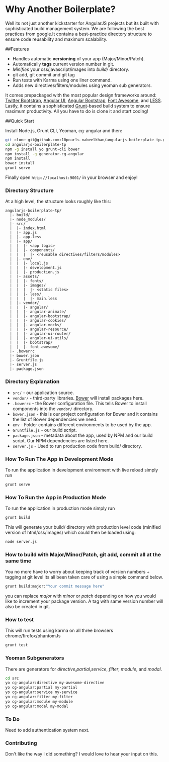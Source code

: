 Why Another Boilerplate?
========================

Well its not just another kickstarter for AngularJS projects but its built with sophisticated build management system. We are following the best practices from google.It contains a best-practice directory structure to ensure code reusability and maximum scalability.

##Features

- Handles automatic **versioning** of your app (Major/Minor/Patch).
- Automatically **tags** current version number in git.
- *Minifies* your css/javascript/images into *build/* directory.
- git add, git commit and git tag
- Run tests with Karma using one liner command.
- Adds new directives/filters/modules using yeoman sub generators.

It comes prepackaged with the most popular design frameworks
around: [Twitter Bootstrap](http://getbootstrap.com),
[Angular UI](http://angular-ui.github.io),
[Angular Bootstrap](http://angular-ui.github.io/bootstrap),
[Font Awesome](http://fortawesome.github.com/Font-Awesome), and
[LESS](http://lesscss.org). Lastly, it contains a sophisticated
[Grunt](http://gruntjs.org)-based build system to ensure maximum productivity.
All you have to do is clone it and start coding!

##Quick Start

Install Node.js, Grunt CLI, Yeoman, cg-angular and then:

```sh
git clone git@github.com:10pearls-nabeelkhan/angularjs-boilerplate-tp.git
cd angularjs-boilerplate-tp
npm -g install yo grunt-cli bower 
npm install -g generator-cg-angular
npm install
bower install
grunt serve
```

Finally open `http://localhost:9001/` in your browser and enjoy!

### Directory Structure

At a high level, the structure looks roughly like this:

```
angularjs-boilerplate-tp/
  |- build/
  |- node_modules/
  |- src/
  |  |- index.html
  |  |- app.js
  |  |- app.less
  |  |- app/
  |  |  |- <app logic>
  |  |  |- components/
  |  |  |  |- <reusable directives/filters/modules>
  |  |- env/
  |  |  |- local.js
  |  |  |- development.js
  |  |  |- production.js
  |  |- assets/
  |  |  |- fonts/
  |  |  |- images/
  |  |  |  |- <static files>
  |  |  |- less/
  |  |  |  |- main.less
  |  |- vendor/
  |  |  |- angular/
  |  |  |- angular-animate/
  |  |  |- angular-bootstrap/
  |  |  |- angular-cookies/
  |  |  |- angular-mocks/
  |  |  |- angular-resource/
  |  |  |- angular-ui-router/
  |  |  |- angular-ui-utils/
  |  |  |- bootstrap/
  |  |  |- font-awesome/
  |- .bowerrc
  |- bower.json
  |- Gruntfile.js
  |- server.js
  |- package.json
```

### Directory Explanation
- `src/` - our application source.
- `vendor/` - third-party libraries. [Bower](http://bower.io) will install
  packages here. 
- `.bowerrc` - the Bower configuration file. This tells Bower to install
  components into the `vendor/` directory.
- `bower.json` - this is our project configuration for Bower and it contains the
  list of Bower dependencies we need.
- `env` - Folder contains different environments to be used by the app.
- `Gruntfile.js` - our build script.
- `package.json` - metadata about the app, used by NPM and our build script. Our
  NPM dependencies are listed here.
- `server.js` - Used to run production code from build/ directory.

### How To Run The App in Development Mode
To run the application in development environment with live reload simply run

```sh
grunt serve
```

### How To Run the App in Production Mode
To run the application in production mode simply run

```sh
grunt build
```
This will generate your build/ directory with production level code (minified version of html/css/images) which could then be loaded using:

```sh
node server.js
```

### How to build with Major/Minor/Patch, git add, commit all at the same time
You no more have to worry about keeping track of version numbers + tagging at git level its all been taken care of using a simple command below.

```sh
grunt build:major:"Your commit message here"
```
you can replace *major* with *minor* or *patch* depending on how you would like to increment your package version. A tag with same version number will also be created in git.

### How to test
This will run tests using karma on all three browsers chrome/firefox/phantomJs

```sh
grunt test
```

### Yeoman Subgenerators
There are generators for *directive*,*partial*,*service*, *filter*, *module*, and *modal*.

```sh
cd src
yo cg-angular:directive my-awesome-directive
yo cg-angular:partial my-partial
yo cg-angular:service my-service
yo cg-angular:filter my-filter
yo cg-angular:module my-module
yo cg-angular:modal my-modal
```

### To Do
Need to add authentication system next.

### Contributing
Don't like the way I did something? I would love to hear your input on this.